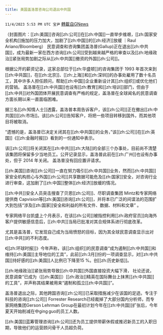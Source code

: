 ```yaml
---
title: 美国盖洛普咨询公司退出中共国
---
```

`11/4/2023 5:53 PM UTC 宝尹` [轉載自GNews](https://gnews.org/articles/1921009)

（封面图片：[[zh:美国]]咨询[[zh:公司]]在[[zh:中国]]一直举步维艰，[[zh:国家安全机构]]施加的压力加大，加剧了[[zh:中国]]的[[zh:经济]]放缓 ｜Raul Ariano/Bloomberg）
民意调查和咨询集团盖洛普(Gallup)正在退出[[zh:中共国]]，成为最新一家在西方咨询[[zh:公司]]受到越来越严格的审查以及[[zh:地缘政治]]紧张局势加剧之际从[[zh:中共国]]撤资的外国[[zh:公司]]。

根据公开的薪资记录，这家总部位于[[zh:华盛顿]]的咨询集团于 1993 年首次来到[[zh:中共国]]，在[[zh:北京]]、[[zh:上海]]和[[zh:深圳]]的办事处雇用了数十名员工，其中许多人担任顾问，帮助[[zh:中国]]企业重新设计其[[zh:组织]]或优化他们的营销。
盖洛普在[[zh:中共国]]也设有[[zh:教育]]和[[zh:培训]]部门，但由于[[zh:中共]]对外国团体开展民意调查有严格的规定，盖洛普在全球闻名的民意调查方面长期以来一直面临困难。   

据三名[[zh:知情人士]]透露，盖洛普本周告诉客户，该[[zh:公司]]正在撤出[[zh:中共国]][[zh:市场]]。该[[zh:公司]]告知客户，将把一些项目转移到国外，而其他项目将被取消。 

“遗憾的是，盖洛普已决定关闭其在[[zh:中共国]]的业务，”该[[zh:公司]]在[[zh:英国]]《[[zh:金融时报]]》看到的一份通知中表示。

该[[zh:公司]]将关闭其在[[zh:中共]][[zh:大陆]]的全部三个办事处，目前尚不清楚该集团将保留多少当地员工。公开记录显示，盖洛普此前在[[zh:广州]]也设有办事处，但于 2014 年关闭。
盖洛普没有回应置评请求。

[[zh:美国]]咨询[[zh:公司]]一直在努力吸引[[zh:中共国]]业务，然而[[zh:中共国]]家安全机构担心与外国[[zh:公司]]共享数据可能危及[[zh:国家]]安全，对咨询行业进行审查，这加剧了[[zh:中国]]整体[[zh:经济]]放缓的情况。

[[zh:中共]]安全人员突击搜查了贝恩[[zh:公司]]、尽职调查集团 Mintz和专家网络提供商 Capvision等[[zh:美国]]咨询[[zh:公司]]，并将本已广泛的间谍法的范围扩大到包括“涉及[[zh:国家]]安全和利益的所有文件、数据、材料和文章” 。

专家网络平台凯盛上个月表示，在该[[zh:公司]]被指控利用[[zh:政府官员]]向海外客户提供敏感信息后，[[zh:中共]]当局已批准对其合规体系进行彻底改革。

尤其是盖洛普，它发现自己成为当局愤怒的目标，因为其全球民意调查显示出对[[zh:中共]]的不利态度。

《[[zh:环球时报]]》今年声称，该[[zh:组织]]的民意调查“成为遏制[[zh:中共国]]和维持[[zh:美国]]主导地位的工具”，此前[[zh:3月]]份的一项调查显示，对[[zh:中共国]]持好感的[[zh:美国]]人比例已下降至15 %。创[[zh:历史新低]]。 

[[zh:地缘政治]]紧张局势导致[[zh:中共国]]外国直接投资大幅下滑，
社论还说，民意调查“已成为（[[zh:美国]]）[[zh:政治]]精英在国际舞台上抹黑[[zh:中共国]]的工具”，并声称其结果被用来“遏制和孤立[[zh:中共国]]”。 

盖洛普退出之际，其他跨国咨询[[zh:公司]]已采取措施减少在该国的足迹。专注于科技的咨询[[zh:公司]] Forrester Research已经裁掉了大部分国内分析师，而专家网络集团Gerson Lehrman Group在最初计划今年在[[zh:中共国]]扩张后，今年夏天开始削减在中ging guo的员工人数。

[[zh:美国]]蓝筹管理咨询[[zh:公司]]还为员工提供带薪休假或推迟新员工的入职日期，导致他们的运营顾问骨干人员超负荷。


